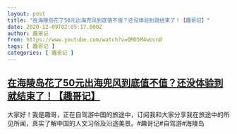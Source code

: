 ```yaml
---
layout: post
title: "在海陵岛花了50元出海兜风到底值不值？还没体验到就结束了！【趣哥记】"
date: 2020-12-09T02:05:17.000Z
author: 趣哥记
from: https://www.youtube.com/watch?v=QMO5M4wUcn8
tags: [ 趣哥记 ]
categories: [ 趣哥记 ]
---
```

<!--1607479517000-->
[在海陵岛花了50元出海兜风到底值不值？还没体验到就结束了！【趣哥记】](https://www.youtube.com/watch?v=QMO5M4wUcn8)
------

<div>
大家好！我是趣哥，正在自驾游中国的旅途中，订阅我和大家分享我在旅途中的所见所闻，真实了解中国的人文习俗及沿途美景。#趣哥记#自驾游#海陵岛
</div>
